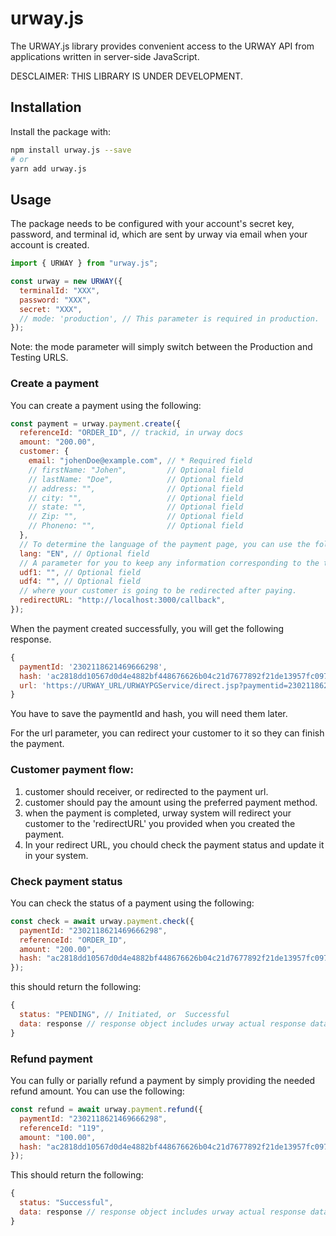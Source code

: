 # urway.js

The URWAY.js library provides convenient access to the URWAY API from
applications written in server-side JavaScript.

DESCLAIMER: THIS LIBRARY IS UNDER DEVELOPMENT.

## Installation

Install the package with:

```sh
npm install urway.js --save
# or
yarn add urway.js
```

## Usage

The package needs to be configured with your account's secret key, password, and terminal id, which are sent by urway via email when your account is created.

```js
import { URWAY } from "urway.js";

const urway = new URWAY({
  terminalId: "XXX",
  password: "XXX",
  secret: "XXX",
  // mode: 'production', // This parameter is required in production.
});
```

Note: the mode parameter will simply switch between the Production and Testing URLS.

### Create a payment

You can create a payment using the following:

```js
const payment = urway.payment.create({
  referenceId: "ORDER_ID", // trackid, in urway docs
  amount: "200.00",
  customer: {
    email: "johenDoe@example.com", // * Required field
    // firstName: "Johen",         // Optional field
    // lastName: "Doe",            // Optional field
    // address: "",                // Optional field
    // city: "",                   // Optional field
    // state: "",                  // Optional field
    // Zip: "",                    // Optional field
    // Phoneno: "",                // Optional field
  },
  // To determine the language of the payment page, you can use the following values: EN, AR (default is EN)
  lang: "EN", // Optional field
  // A parameter for you to keep any information corresponding to the transaction.
  udf1: "", // Optional field
  udf4: "", // Optional field
  // where your customer is going to be redirected after paying.
  redirectURL: "http://localhost:3000/callback",
});
```

When the payment created successfully, you will get the following response.

```js
{
  paymentId: '2302118621469666298',
  hash: 'ac2818dd10567d0d4e4882bf448676626b04c21d7677892f21de13957fc0971c',
  url: 'https://URWAY_URL/URWAYPGService/direct.jsp?paymentid=2302118621469666298'
}
```

You have to save the paymentId and hash, you will need them later.

For the url parameter, you can redirect your customer to it so they can finish the payment.

### Customer payment flow:

1. customer should receiver, or redirected to the payment url.
2. customer should pay the amount using the preferred payment method.
3. when the payment is completed, urway system will redirect your customer to the 'redirectURL' you provided when you created the payment.
4. In your redirect URL, you chould check the payment status and update it in your system.

### Check payment status

You can check the status of a payment using the following:

```js
const check = await urway.payment.check({
  paymentId: "2302118621469666298",
  referenceId: "ORDER_ID",
  amount: "200.00",
  hash: "ac2818dd10567d0d4e4882bf448676626b04c21d7677892f21de13957fc0971c",
});
```

this should return the following:

```js
{
  status: "PENDING", // Initiated, or  Successful
  data: response // response object includes urway actual response data   
}
```

### Refund payment

You can fully or parially refund a payment by simply providing the needed refund amount.
You can use the following:

```js
const refund = await urway.payment.refund({
  paymentId: "2302118621469666298",
  referenceId: "119",
  amount: "100.00",
  hash: "ac2818dd10567d0d4e4882bf448676626b04c21d7677892f21de13957fc0971c",
});
```

This should return the following:

```js
{
  status: "Successful",
  data: response // response object includes urway actual response data   
}
```
